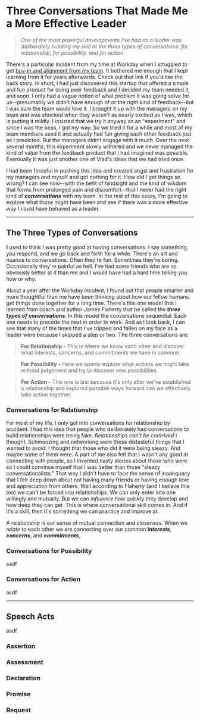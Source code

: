 # Three Conversations That Made Me a More Effective Leader

> _One of the most powerful developments I've had as a leader was deliberately building my skill at the three types of conversations: for relationship, for possibility, and for action._

<b>T</b>here's a particular incident from my time at Workday when I struggled to get [buy-in and alignment from my team](/alignment-and-buy-in). It bothered me enough that I kept learning from it for years afterwards. Check out that link if you'd like the back story. In short, I had just discovered this startup that offered a simple and fun product for doing peer feedback and I decided my team needed it, and soon. I only had a vague notion of what problem it was going solve for us--presumably we didn't have enough of or the right kind of feedback--but I was sure the team would love it. I brought it up with the managers on my team and was shocked when they weren't as nearly excited as I was, which is putting it mildly. I insisted that we try it anyway as an "experiment" and since I was the boss, I got my way. So we tried it for a while and most of my team members used it and actually had fun giving each other feedback just as I predicted. But the managers didn't engage with it much. Over the next several months, this experiment slowly withered and we never managed the kind of value from the feedback product that I had imagined was possible. Eventually it was just another one of Vlad's ideas that we had tried once.

I had been forceful in pushing this idea and created angst and frustration for my managers and myself and got nothing for it. How did I get things so wrong? I can see now--with the befit of hindsight and the kind of wisdom that forms from prolonged pain and discomfort--that I never had the right kind of _**conversations**_ with my team. In the rest of this essay, I'm going to explore what those might have been and see if there was a more effective way I could have behaved as a leader.

---

## The Three Types of Conversations
<b>I</b> used to think I was pretty good at having conversations. I say something, you respond, and we go back and forth for a while. There's an art and nuance to conversations. Often they're fun. Sometimes they're boring. Occasionally they're painful as hell. I've had some friends who are so obviously better at it than me and I would have had a hard time telling you how or why.

About a year after the Workday incident, I found out that people smarter and more thoughtful than me have been thinking about how our fellow humans get things done together for a long time. There's this one model that I learned from coach and author James Flaherty that he called the _**three types of conversations**_. In this model the conversations sequential. Each one needs to precede the next in order to work. And as I look back, I can see that many of the times that I've tripped and fallen on my face as a leader were because I skipped a step or two. The three conversations are:

> **For Relationship -** This is where we know each other and discover what interests, concerns, and commitments we have in common.

> **For Possibility -** Here we openly explore what actions we might take without judgement and try to discover new possibilities.

> **For Action -** This one is last because it's only after we've established a relationship and explored possible ways forward can we effectively take action together.

### Conversations for Relationship

For most of my life, I only got into conversations for relationship by accident. I had this idea that people who deliberately had conversations to build relationships were being fake. _Relationships can't be contrived_ I thought. Schmoozing and networking were these distasteful things that I wanted to avoid. I thought that those who did it were being sleazy. And maybe some of them were. A part of me also felt that I wasn't any good at connecting with people, so I invented nasty stories about those who were so I could convince myself that I was better than those "sleazy conversationalists." That way I didn't have to face the sense of inadequacy that I felt deep down about not having many friends or having enough love and appreciation from others. Well according to Flaherty (and I believe this too) we can't be forced into relationships. We can only enter into one willingly and mutually. But we can _influence_ how quickly they develop and how deep they can get. This is where conversational skill comes in. And if it's a skill, then it's something we can practice and improve at.

A relationship is our sense of mutual connection and closeness. When we _relate_ to each other we are connecting over our common _**interests**_, _**concerns**_, and _**commitments**_,



### Conversations for Possibility
sadf

### Conversations for Action
asdf

---

## Speech Acts
asdf

### Assertion
### Assessment
### Declaration
### Promise
### Request